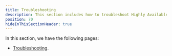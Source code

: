 ```yaml
---
title: Troubleshooting
description: This section includes how to troubleshoot Highly Available Octopus
position: 70
hideInThisSectionHeader: true
---
```


In this section, we have the following pages:
- [Troubleshooting](/docs/administration/high-availability/troubleshooting/troubleshooting.md).
